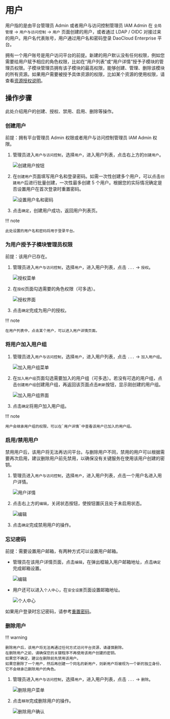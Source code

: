 # 用户

用户指的是由平台管理员 Admin 或者用户与访问控制管理员 IAM Admin 在 `全局管理` -> `用户与访问控制` -> `用户` 页面创建的用户，或者通过 LDAP / OIDC 对接过来的用户。用户名代表账号，用户通过用户名和密码登录 DaoCloud Enterprise 平台。

拥有一个用户账号是用户访问平台的前提。新建的用户默认没有任何权限，例如您需要给用户赋予相应的角色权限，比如在“用户列表”或“用户详情”授予子模块的管理员权限。子模块管理员拥有该子模块的最高权限，能够创建、管理、删除该模块的所有资源。如果用户需要被授予具体资源的权限，比如某个资源的使用权限，请查看[资源授权说明](#为用户授权)。

## 操作步骤

此处介绍用户的创建、授权、禁用、启用、删除等操作。

### 创建用户

前提：拥有平台管理员 Admin 权限或者用户与访问控制管理员 IAM Admin 权限。

1. 管理员进入`用户与访问控制`，选择`用户`，进入用户列表，点击右上方的`创建用户`。

    ![创建用户按钮](../../images/createuser01.png)

2. 在`创建用户`页面填写用户名和登录密码。如需一次性创建多个用户，可以点击`创建用户`后进行批量创建，一次性最多创建 5 个用户。根据您的实际情况确定是否设置用户在首次登录时重置密码。

    ![设置用户名和密码](../../images/createuser02.png)

3. 点击`确定`，创建用户成功，返回用户列表页。

!!! note

    此处设置的用户名和密码将用于登录平台。

### 为用户授予子模块管理员权限

前提：该用户已存在。

1. 管理员进入`用户与访问控制`，选择`用户`，进入用户列表，点击 `...` -> `授权`。

    ![授权菜单](../../images/authorize01.png)

2. 在`授权`页面勾选需要的角色权限（可多选）。

    ![授权界面](../../images/authorize02.png)

3. 点击`确定`完成为用户的授权。

!!! note

    在用户列表中，点击某个用户，可以进入用户详情页面。

### 将用户加入用户组

1. 管理员进入`用户与访问控制`，选择`用户`，进入用户列表，点击 `...` -> `加入用户组`。

    ![加入用户组菜单](../../images/joingroup01.png)

2. 在`加入用户组`页面勾选需要加入的用户组（可多选）。若没有可选的用户组，点击`创建用户组`创建用户组，再返回该页面点击`刷新`按钮，显示刚创建的用户组。

    ![加入用户组界面](../../images/joingroup02.png)

3. 点击`确定`将用户加入用户组。

!!! note

    用户会继承用户组的权限，可以在`用户详情`中查看该用户已加入的用户组。

### 启用/禁用用户

禁用用户后，该用户将无法再访问平台。与删除用户不同，禁用的用户可以根据需要再次启用，建议删除用户前先禁用，以确保没有关键服务在使用该用户创建的密钥。

1. 管理员进入`用户与访问控制`，选择`用户`，进入用户列表，点击一个用户名进入用户详情。

    ![用户详情](../../images/createuser03.png)

2. 点击右上方的`编辑`，关闭状态按钮，使按钮置灰且处于未启用状态。

    ![编辑](../../images/enableuser.png)

3. 点击`确定`完成禁用用户的操作。

### 忘记密码

前提：需要设置用户邮箱，有两种方式可以设置用户邮箱。

- 管理员在该用户详情页面，点击`编辑`，在弹出框输入用户邮箱地址，点击`确定`完成邮箱设置。

    ![编辑](../../images/enableuser.png)

- 用户还可以进入`个人中心`，在`安全设置`页面设置邮箱地址。

    ![个人中心](../../images/mailbox.png)

如果用户登录时忘记密码，请参考[重置密码](../password.md)。

### 删除用户

!!! warning

    删除用户后，该用户将无法再通过任何方式访问平台资源，请谨慎删除。
    在删除用户之前，请确保您的关键程序不再使用该用户创建的密钥。
    如果您不确定，建议在删除前先禁用该用户。
    如果您删除了一个用户，然后再创建一个同名的新用户，则新用户将被视为一个新的独立身份，它不会继承已删除用户的角色。

1. 管理员进入`用户与访问控制`，选择`用户`，进入用户列表，点击 `...` -> `删除`。

    ![删除用户菜单](../../images/deleteuser01.png)

2. 点击`移除`完成删除用户的操作。

    ![删除用户确认](../../images/deleteuser02.png)
